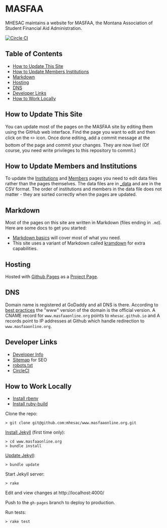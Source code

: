 # MASFAA

MHESAC maintains a website for MASFAA, the Montana Association of Student Financial Aid Administration.

[![Circle CI](https://img.shields.io/circleci/project/mhesac/www.masfaaonline.org.svg)](https://circleci.com/gh/mhesac/www.masfaaonline.org)

## Table of Contents

- [How to Update This Site](#how-to-update-this-site)
- [How to Update Members Institutions](#how-to-update-members-institutions)
- [Markdown](#markdown)
- [Hosting](#hosting)
- [DNS](#dns)
- [Developer Links](#developer-links)
- [How to Work Locally](#how-to-work-locally)

## How to Update This Site

You can update most of the pages on the MASFAA site by editing them using the GitHub web interface. Find the page you want to edit and then click on the :pencil2: icon. Once done editing, add a commit message at the bottom of the page and commit your changes. They are now live! (Of course, you need write privileges to this repository to commit.)

## How to Update Members and Institutions

To update the [Institutions](http://www.masfaaonline.org/institutions/) and [Members](http://www.masfaaonline.org/members/) pages you need to edit data files rather than the pages themselves. The data files are in [_data](_data) and are in the CSV format. The order of institutions and members in the data file does not matter - they are sorted correctly when the pages are updated.

## Markdown

Most of the pages on this site are written in Markdown (files ending in `.md`). Here are some docs to get you started:

- [Markdown basics](https://help.github.com/articles/markdown-basics/) will cover most of what you need.
- This site uses a variant of Markdown called [kramdown](http://kramdown.gettalong.org/quickref.html) for extra capabilities.

## Hosting

Hosted with [Github Pages](https://pages.github.com/) as a [Project Page](https://help.github.com/articles/user-organization-and-project-pages/#project-pages).

## DNS

Domain name is registered at GoDaddy and all DNS is there. According to [best practices](https://help.github.com/articles/about-custom-domains-for-github-pages-sites/) the "www" version of the domain is the official version. A CNAME record for `www.masfaaonline.org` points to `mhesac.github.io` and A records point to IP addresses at Github which handle redirection to `www.masfaaonline.org`.

## Developer Links

- [Developer Info](http://www.masfaaonline.org/info/)
- [Sitemap](http://www.masfaaonline.org/sitemap.xml) for SEO
- [robots.txt](http://www.masfaaonline.org/robots.txt)
- [CircleCI](https://circleci.com/gh/mhesac/www.masfaaonline.org)


## How to Work Locally

* [Install rbenv](https://github.com/rbenv/rbenv#installation)
* [Install ruby-build](https://github.com/rbenv/ruby-build#installation)

Clone the repo:
```
> git clone git@github.com:mhesac/www.masfaaonline.org.git
```

[Install Jekyll](https://help.github.com/articles/using-jekyll-with-pages/) (first time only):
```
> cd www.masfaaonline.org
> bundle install
```

[Update Jekyll](https://help.github.com/articles/using-jekyll-with-pages/#keeping-jekyll-up-to-date):
```
> bundle update
```

Start Jekyll server:

```
> rake
```

Edit and view changes at http://localhost:4000/

Push to the `gh-pages` branch to deploy to production.

Run tests:

```
> rake test
```
